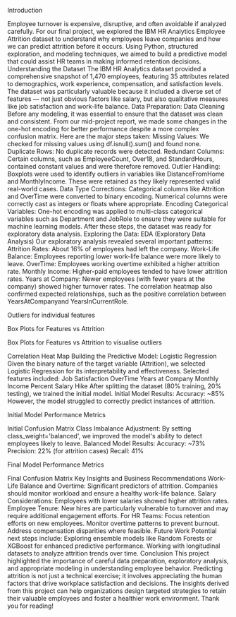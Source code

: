 Introduction

Employee turnover is expensive, disruptive, and often avoidable if analyzed carefully. For our final project, we explored the IBM HR Analytics Employee Attrition dataset to understand why employees leave companies and how we can predict attrition before it occurs. Using Python, structured exploration, and modeling techniques, we aimed to build a predictive model that could assist HR teams in making informed retention decisions.
Understanding the Dataset
The IBM HR Analytics dataset provided a comprehensive snapshot of 1,470 employees, featuring 35 attributes related to demographics, work experience, compensation, and satisfaction levels.
The dataset was particularly valuable because it included a diverse set of features — not just obvious factors like salary, but also qualitative measures like job satisfaction and work-life balance.
Data Preparation: Data Cleaning
Before any modeling, it was essential to ensure that the dataset was clean and consistent. From our mid-project report, we made some changes in the one-hot encoding for better performance despite a more complex confusion matrix. Here are the major steps taken:
Missing Values: We checked for missing values using df.isnull().sum() and found none.
Duplicate Rows: No duplicate records were detected.
Redundant Columns: Certain columns, such as EmployeeCount, Over18, and StandardHours, contained constant values and were therefore removed.
Outlier Handling: Boxplots were used to identify outliers in variables like DistanceFromHome and MonthlyIncome. These were retained as they likely represented valid real-world cases.
Data Type Corrections: Categorical columns like Attrition and OverTime were converted to binary encoding. Numerical columns were correctly cast as integers or floats where appropriate.
Encoding Categorical Variables: One-hot encoding was applied to multi-class categorical variables such as Department and JobRole to ensure they were suitable for machine learning models.
After these steps, the dataset was ready for exploratory data analysis.
Exploring the Data: EDA (Exploratory Data Analysis)
Our exploratory analysis revealed several important patterns:
Attrition Rates: About 16% of employees had left the company.
Work-Life Balance: Employees reporting lower work-life balance were more likely to leave.
OverTime: Employees working overtime exhibited a higher attrition rate.
Monthly Income: Higher-paid employees tended to have lower attrition rates.
Years at Company: Newer employees (with fewer years at the company) showed higher turnover rates.
The correlation heatmap also confirmed expected relationships, such as the positive correlation between YearsAtCompanyand YearsInCurrentRole.

Outliers for individual features


Box Plots for Features vs Attrition

Box Plots for Features vs Attrition to visualise outliers

Correlation Heat Map
Building the Predictive Model: Logistic Regression
Given the binary nature of the target variable (Attrition), we selected Logistic Regression for its interpretability and effectiveness.
Selected features included:
Job Satisfaction
OverTime
Years at Company
Monthly Income
Percent Salary Hike
After splitting the dataset (80% training, 20% testing), we trained the initial model.
Initial Model Results:
Accuracy: ~85%
However, the model struggled to correctly predict instances of attrition.

Initial Model Performance Metrics

Initial Confusion Matrix
Class Imbalance Adjustment: By setting class_weight='balanced', we improved the model's ability to detect employees likely to leave.
Balanced Model Results:
Accuracy: ~73%
Precision: 22% (for attrition cases)
Recall: 41%

Final Model Performance Metrics

Final Confusion Matrix
Key Insights and Business Recommendations
Work-Life Balance and Overtime: Significant predictors of attrition. Companies should monitor workload and ensure a healthy work-life balance.
Salary Considerations: Employees with lower salaries showed higher attrition rates.
Employee Tenure: New hires are particularly vulnerable to turnover and may require additional engagement efforts.
For HR Teams:
Focus retention efforts on new employees.
Monitor overtime patterns to prevent burnout.
Address compensation disparities where feasible.
Future Work
Potential next steps include:
Exploring ensemble models like Random Forests or XGBoost for enhanced predictive performance.
Working with longitudinal datasets to analyze attrition trends over time.
Conclusion
This project highlighted the importance of careful data preparation, exploratory analysis, and appropriate modeling in understanding employee behavior. Predicting attrition is not just a technical exercise; it involves appreciating the human factors that drive workplace satisfaction and decisions.
The insights derived from this project can help organizations design targeted strategies to retain their valuable employees and foster a healthier work environment.
Thank you for reading!
